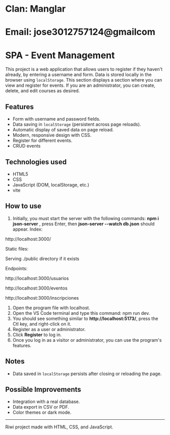 # Clan: Manglar
# Email: jose3012757124@gmailcom

# SPA - Event Management

This project is a web application that allows users to register if they haven't already, by entering a username and form. Data is stored locally in the browser using `localStorage`. This section displays a section where you can view and register for events. If you are an administrator, you can create, delete, and edit courses as desired.

## Features

- Form with username and password fields.
- Data saving in `localStorage` (persistent across page reloads).
- Automatic display of saved data on page reload.
- Modern, responsive design with CSS.
- Register for different events.
- CRUD events

## Technologies used

- HTML5
- CSS
- JavaScript (DOM, localStorage, etc.)
- vite

## How to use
1. Initially, you must start the server with the following commands: **npm i json-server** , press Enter, then **json-server --watch db.json** should appear. Index:

http://localhost:3000/


Static files:

Serving ./public directory if it exists


Endpoints:

http://localhost:3000/usuarios

http://localhost:3000/eventos

http://localhost:3000/inscripciones

1. Open the program file with localhost.
2. Open the VS Code terminal and type this command: npm run dev.
3. You should see something similar to **http://localhost:5173/**, press the Ctl key, and right-click on it.
4. Register as a user or administrator.
5. Click **Register** to log in.
6. Once you log in as a visitor or administrator, you can use the program's features.

## Notes

- Data saved in `localStorage` persists after closing or reloading the page.

## Possible Improvements

- Integration with a real database.
- Data export in CSV or PDF.
- Color themes or dark mode.

---

Riwi project made with HTML, CSS, and JavaScript.